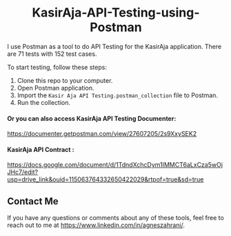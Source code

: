 <h1 align="center">KasirAja-API-Testing-using-Postman</h1>

I use Postman as a tool to do API Testing for the KasirAja application. There are 71 tests with 152 test cases.

To start testing, follow these steps:
1. Clone this repo to your computer.
2. Open Postman application.
3. Import the `Kasir Aja API Testing.postman_collection` file to Postman.
4. Run the collection.

#### Or you can also access KasirAja API Testing Documenter:
https://documenter.getpostman.com/view/27607205/2s9XxySEK2

#### KasirAja API Contract :
https://docs.google.com/document/d/1TdndXchcDym1IMMCT6aLxCza5wOjJHc7/edit?usp=drive_link&ouid=115063764332650422029&rtpof=true&sd=true



## Contact Me
If you have any questions or comments about any of these tools, feel free to reach out to me at https://www.linkedin.com/in/agneszahrani/.